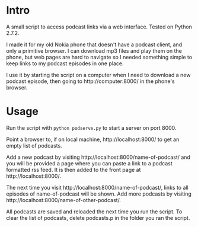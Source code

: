 Intro
=====

A small script to access podcast links via a web interface. Tested on Python 2.7.2.

I made it for my old Nokia phone that doesn't have a podcast client, and only a primitive browser. I can download mp3 files and play them on the phone, but web pages are hard to navigate so I needed something simple to keep links to my podcast episodes in one place.

I use it by starting the script on a computer when I need to download a new podcast episode, then going to http://computer:8000/ in the phone's browser.

Usage
=====

Run the script with `python podserve.py` to start a server on port 8000.

Point a browser to, if on local machine, http://localhost:8000/ to get an empty list of podcasts.

Add a new podcast by visiting http://localhost:8000/name-of-podcast/ and you will be provided a page where you can paste a link to a podcast formatted rss feed. It is then added to the front page at http://localhost:8000/.

The next time you visit http://localhost:8000/name-of-podcast/, links to all episodes of name-of-podcast will be shown. Add more podcasts by visiting http://localhost:8000/name-of-other-podcast/.

All podcasts are saved and reloaded the next time you run the script. To clear the list of podcasts, delete podcasts.p in the folder you ran the script.
